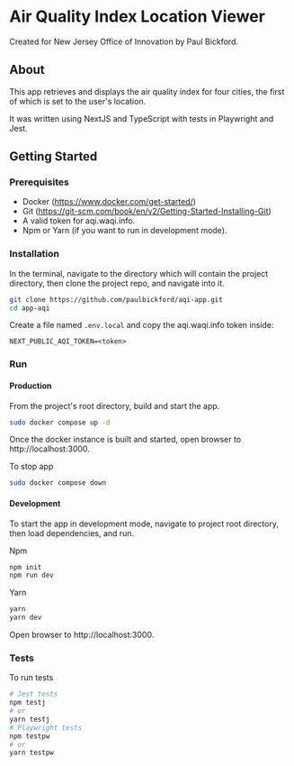 # Air Quality Index Location Viewer

Created for New Jersey Office of Innovation by Paul Bickford.

## About

This app retrieves and displays the air quality index for four cities, the first of which is set to the user's location.

It was written using NextJS and TypeScript with tests in Playwright and Jest.

## Getting Started

### Prerequisites

- Docker (https://www.docker.com/get-started/)
- Git (https://git-scm.com/book/en/v2/Getting-Started-Installing-Git)
- A valid token for aqi.waqi.info.
- Npm or Yarn (if you want to run in development mode).

### Installation

In the terminal, navigate to the directory which will contain the project directory, then clone the project repo, and navigate into it.

```bash
git clone https://github.com/paulbickford/aqi-app.git 
cd app-aqi
```

Create a file named `.env.local` and copy the aqi.waqi.info token inside:

```
NEXT_PUBLIC_AQI_TOKEN=<token>
```
### Run

#### Production

From the project's root directory, build and start the app.

```bash
sudo docker compose up -d
```
Once the docker instance is built and started, open browser to http://localhost:3000.

To stop app

```bash
sudo docker compose down
```

#### Development

To start the app in development mode, navigate to project root directory, then load dependencies, and run.

Npm
```bash
npm init
npm run dev
```
Yarn
```bash
yarn
yarn dev
```
Open browser to http://localhost:3000.

### Tests

To run tests

```bash
# Jest tests
npm testj
# or
yarn testj
# Playwright tests
npm testpw
# or
yarn testpw
```